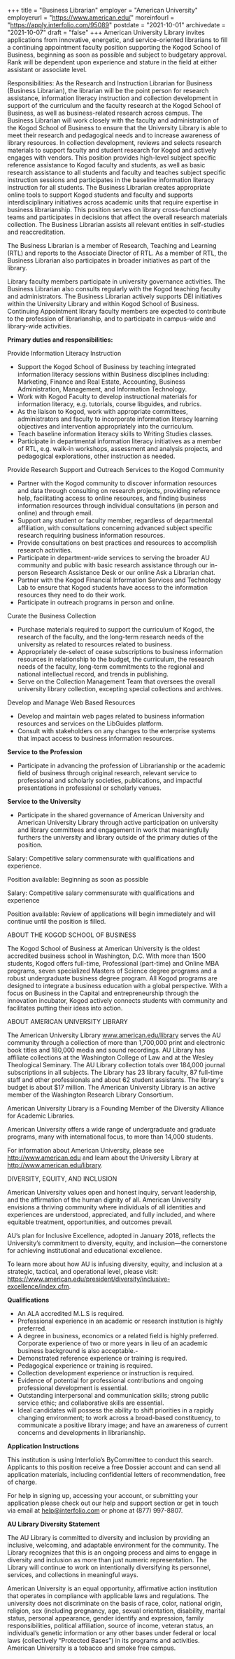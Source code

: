 +++
title = "Business Librarian"
employer = "American University"
employerurl = "https://www.american.edu/"
moreinfourl = "https://apply.interfolio.com/95089"
postdate = "2021-10-01"
archivedate = "2021-10-07"
draft = "false"
+++
American University Library invites applications from innovative, energetic, and service-oriented librarians to fill a continuing appointment faculty position supporting the Kogod School of Business, beginning as soon as possible and subject to budgetary approval.  Rank will be dependent upon experience and stature in the field at either assistant or associate level. 

Responsibilities: As the Research and Instruction Librarian for Business (Business Librarian), the librarian will be the point person for research assistance, information literacy instruction and collection development in support of the curriculum and the faculty research at the Kogod School of Business, as well as business-related research across campus. The Business Librarian will work closely with the faculty and administration of the Kogod School of Business to ensure that the University Library is able to meet their research and pedagogical needs and to increase awareness of library resources.   In collection development, reviews and selects research materials to support faculty and student research for Kogod and actively engages with vendors.  This position provides high-level subject specific reference assistance to Kogod faculty and students, as well as basic research assistance to all students and faculty and teaches subject specific instruction sessions and participates in the baseline information literacy instruction for all students.  The Business Librarian creates appropriate online tools to support Kogod students and faculty and supports interdisciplinary initiatives across academic units that require expertise in business librarianship.  This position serves on library cross-functional teams and participates in decisions that affect the overall research materials collection.  The Business Librarian assists all relevant entities in self-studies and reaccreditation.

The Business Librarian is a member of Research, Teaching and Learning (RTL) and reports to the Associate Director of RTL.  As a member of RTL, the Business Librarian also participates in broader initiatives as part of the library.

Library faculty members participate in university governance activities.  The Business Librarian also consults regularly with the Kogod teaching faculty and administrators.  The Business Librarian actively supports DEI initiatives within the University Library and within Kogod School of Business.  Continuing Appointment library faculty members are expected to contribute to the profession of librarianship, and to participate in campus-wide and library-wide activities.

**Primary duties and responsibilities:**

Provide Information Literacy Instruction

- Support the Kogod School of Business by teaching integrated information literacy sessions within Business disciplines including: Marketing, Finance and Real Estate, Accounting, Business Administration, Management, and Information Technology.
- Work with Kogod Faculty to develop instructional materials for information literacy, e.g. tutorials, course libguides, and rubrics.
- As the liaison to Kogod, work with appropriate committees, administrators and faculty to incorporate information literacy learning objectives and intervention appropriately into the curriculum.
- Teach baseline information literacy skills to Writing Studies classes.
- Participate in departmental information literacy initiatives as a member of RTL, e.g. walk-in workshops, assessment and analysis projects, and pedagogical explorations, other instruction as needed.

Provide Research Support and Outreach Services to the Kogod Community

- Partner with the Kogod community to discover information resources and data through consulting on research projects, providing reference help, facilitating access to online resources, and finding business information resources through individual consultations (in person and online) and through email.
- Support any student or faculty member, regardless of departmental affiliation, with consultations concerning advanced subject specific research requiring business information resources.
- Provide consultations on best practices and resources to accomplish research activities.
- Participate in department-wide services to serving the broader AU community and public with basic research assistance through our in-person Research Assistance Desk or our online Ask a Librarian chat.
- Partner with the Kogod Financial Information Services and Technology Lab to ensure that Kogod students have access to the information resources they need to do their work.
- Participate in outreach programs in person and online.

Curate the Business Collection

- Purchase materials required to support the curriculum of Kogod, the research of the faculty, and the long-term research needs of the university as related to resources related to business.
- Appropriately de-select of cease subscriptions to business information resources in relationship to the budget, the curriculum, the research needs of the faculty, long-term commitments to the regional and national intellectual record, and trends in publishing.
- Serve on the Collection Management Team that oversees the overall university library collection, excepting special collections and archives.

Develop and Manage Web Based Resources

- Develop and maintain web pages related to business information resources and services on the LibGuides platform.
- Consult with stakeholders on any changes to the enterprise systems that impact access to business information resources.

**Service to the Profession**

- Participate in advancing the profession of Librarianship or the academic field of business through original research, relevant service to professional and scholarly societies, publications, and impactful presentations in professional or scholarly venues.

**Service to the University**

- Participate in the shared governance of American University and American University Library through active participation on university and library committees and engagement in work that meaningfully furthers the university and library outside of the primary duties of the position.

Salary: Competitive salary commensurate with qualifications and experience.

Position available: Beginning as soon as possible

Salary: Competitive salary commensurate with qualifications and experience

Position available: Review of applications will begin immediately and will continue until the position is filled.

ABOUT THE KOGOD SCHOOL OF BUSINESS

The Kogod School of Business at American University is the oldest accredited business school in Washington, D.C.  With more than 1500 students, Kogod offers full-time, Professional (part-time) and Online MBA programs, seven specialized Masters of Science degree programs and a robust undergraduate business degree program. All Kogod programs are designed to integrate a business education with a global perspective.  With a focus on Business in the Capital and entrepreneurship through the innovation incubator, Kogod actively connects students with community and facilitates putting their ideas into action.

ABOUT AMERICAN UNIVERSITY LIBRARY

The American University Library www.american.edu/library  serves the AU community through a collection of more than 1,700,000 print and electronic book titles and 180,000 media and sound recordings.   AU Library has affiliate collections at the Washington College of Law and at the Wesley Theological Seminary. The AU Library collection totals over 184,000 journal subscriptions in all subjects.  The Library has 23 library faculty, 87 full-time staff and other professionals and about 62 student assistants. The library's budget is about $17 million. The American University Library is an active member of the Washington Research Library Consortium.

American University Library is a Founding Member of the Diversity Alliance for Academic Libraries. 

American University offers a wide range of undergraduate and graduate programs, many with international focus, to more than 14,000 students.   

For information about American University, please see http://www.american.edu and learn about the University Library at http://www.american.edu/library.

DIVERSITY, EQUITY, AND INCLUSION

American University values open and honest inquiry, servant leadership, and the affirmation of the human dignity of all.  American University envisions a thriving community where individuals of all identities and experiences are understood, appreciated, and fully included, and where equitable treatment, opportunities, and outcomes prevail. 

AU’s plan for Inclusive Excellence, adopted in January 2018, reflects the University’s commitment to diversity, equity, and inclusion—the cornerstone for achieving institutional and educational excellence.

To learn more about how AU is infusing diversity, equity, and inclusion at a strategic, tactical, and operational level, please visit: https://www.american.edu/president/diversity/inclusive-excellence/index.cfm.

**Qualifications**

- An ALA accredited M.L.S is required.   
- Professional experience in an academic or research institution is highly preferred.
- A degree in business, economics or a related field is highly preferred.  Corporate experience of two or more years in lieu of an academic business background is also acceptable.- 
- Demonstrated reference experience or training is required.
- Pedagogical experience or training is required.
- Collection development experience or instruction is required.
- Evidence of potential for professional contributions and ongoing professional development is essential. 
- Outstanding interpersonal and communication skills; strong public service ethic; and collaborative skills are essential. 
- Ideal candidates will possess the ability to shift priorities in a rapidly changing environment; to work across a broad-based constituency, to communicate a positive library image; and have an awareness of current concerns and developments in librarianship.

**Application Instructions**

This institution is using Interfolio’s ByCommittee to conduct this search.  Applicants to this position receive a free Dossier account and can send all application materials, including confidential letters of recommendation, free of charge. 

For help in signing up, accessing your account, or submitting your application please check out our help and support section or get in touch via email at help@interfolio.com or phone at (877) 997-8807.

**AU Library Diversity Statement**

The AU Library is committed to diversity and inclusion by providing an inclusive, welcoming, and adaptable environment for the community.  The Library recognizes that this is an ongoing process and aims to engage in diversity and inclusion as more than just numeric representation.  The Library will continue to work on intentionally diversifying its personnel, services, and collections in meaningful ways.

American University is an equal opportunity, affirmative action institution that operates in compliance with applicable laws and regulations.  The university does not discriminate on the basis of race, color, national origin, religion, sex (including pregnancy, age, sexual orientation, disability, marital status, personal appearance, gender identify and expression, family responsibilities, political affiliation, source of income, veteran status, an individual’s genetic information or any other bases under federal or local laws (collectively “Protected Bases”) in its programs and activities.  American University is a tobacco and smoke free campus.   
